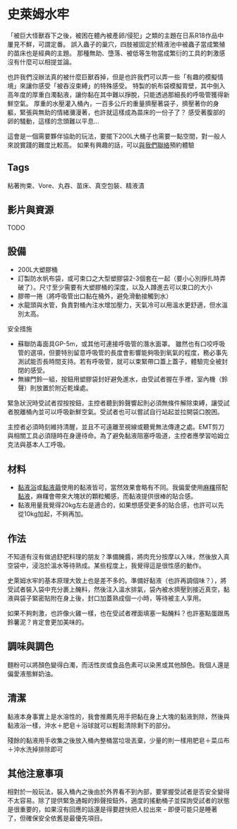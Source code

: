 史萊姆水牢
=====
「被巨大怪獸吞下之後，被困在體內被產卵/侵犯」之類的主題在日系R18作品中屢見不鮮，可謂定番。
誤入蟲子的巢穴，四肢被固定於精液池中被蟲子當成繁殖的苗床也是經典的主題。
那種無助、墮落、被低等生物當成繁衍的工具的刺激感沒有什麼可以相提並論。

也許我們沒辦法真的被什麼巨獸吞掉，但是也許我們可以弄一些「有趣的模擬情境」來讓你感受「被吞沒束縛」的特殊感受。
特製的帆布袋模擬胃壁，其中倒入高年度的厚重白濁黏液，讓你黏在其中難以掙脫，只能透過那細長的呼吸管獲得新鮮空氣。
厚重的水壓灌入桶內，一百多公斤的重量擠壓著袋子，擠壓著你的身軀，緊張與無助的情緒瀰漫著，也許就這樣成為苗床的一份子了？
感受著腹部的卵的騷動，這樣的念頭難以平息...

這會是一個需要夥伴協助的玩法，要擺下200L大桶子也需要一點空間，對一般人來說實踐的難度比較高。
如果有興趣的話，可以[與我們聯絡](http://stickysli.me/index.html#contact)預約體驗

## Tags

粘著拘束、Vore、丸吞、苗床、真空包裝、精液漬

## 影片與資源

TODO

## 設備

* 200L大塑膠桶
* 訂製防水帆布袋，或可束口之大型塑膠袋2-3個套在一起（要小心別掙扎時弄破了）。尺寸至少需要有大塑膠桶的深度，以及人蹲進去可以束口的大小
* 膠帶一捲（將呼吸管出口黏在桶外，避免滑動接觸到水）
* 水龍頭與水管，負責對桶內注水增加壓力，天氣冷可以用溫水更舒適，但水溫別太高。

安全措施

* 蘇聯防毒面具GP-5m，或其他可連接呼吸管的潛水面罩。 雖然也有口咬呼吸管的選項，但要特別留意呼吸管的長度會影響能夠吸到氧氣的程度，務必事先測試能否長時間支持。若有呼吸管，就可以束緊帶口蓋上蓋子，體驗完全被封閉的感受。
* 無線門鈴一組，按鈕用塑膠袋封好避免進水，由受試者握在手裡，室內機（鈴聲）則放置於附近乾燥處。

緊急狀況時受試者捏按按鈕，主控者聽到鈴聲響起則必須無條件解除束縛，讓受試者脫離桶內並可以呼吸新鮮空氣。受試者也可以嘗試自行站起並拉開袋口脫困。

主控者必須時刻維持清醒，並且不可遠離至視線或聽覺無法傳達之處。EMT剪刀與相關工具必須隨時在身邊待命。為了避免黏液阻塞呼吸道，主控者應學習哈姆立克法與基本人工呼吸。

## 材料

* [黏液浴](slime_bath.md)或[黏液繭](slime_cacoon.md)使用的黏液皆可，當然效果會略有不同。我偏愛使用[麻糬](http://stickysli.me/index.html#order)搭配[黏液](http://stickysli.me/index.html#order)，麻糬會帶來大塊狀的顆粒觸感，而黏液提供很棒的貼合感。
* 黏液用量我覺得20kg左右是適合的，如果想感受更多的貼合感，也許可以先從10kg加起，不夠再加。

## 作法

不知道有沒有做過舒肥料理的朋友？準備醃醬，將肉充分按摩以入味，然後放入真空袋中，浸泡於溫水等待熟成。某些程度上，我覺得這是很性感的動作。

史萊姆水牢的基本原理大致上也是差不多的。準備好黏液（也許再調個味？），將受試者裝入袋中充分裹上醃料，然後注入溫水排氣，袋內被水擠壓到接近真空，黏液與袋子緊密貼附在身上後，封口加蓋熟成個一小時，等待被主人享用。

如果不夠刺激，也許像火雞一樣，也在受試者裡面填塞一點醃料？也許塞點蛋跟馬鈴薯泥？肯定會更加美味的。

## 調味與調色

麵粉可以將顏色變得白濁，而活性炭或食品色素可以染黑或其他顏色。我個人還是偏愛液態鮮奶油。

## 清潔

黏液本身事實上是水溶性的，我會推薦先用手把黏在身上大塊的黏液剝除，然後與黏液浴一樣，沖水＋肥皂＋浴球就可以輕鬆清除剩下的部分。

殘餘的黏液用手收集之後放入桶內整桶當垃圾丟棄，少量的則一樣用肥皂＋菜瓜布＋沖水洗掉排除即可

## 其他注意事項

相對於一般玩法，裝入桶內之後由於外界看不到內部，要掌握受試者是否安全變得不太容易。除了提供緊急通報的鈴聲按鈕外，適度的搖動桶子並探詢受試者的狀態是很重要的，如果沒有回應的話還是得要趕快把人拉出來 - 即便可能只是睡著了，但確保安全依舊是最優先項目。